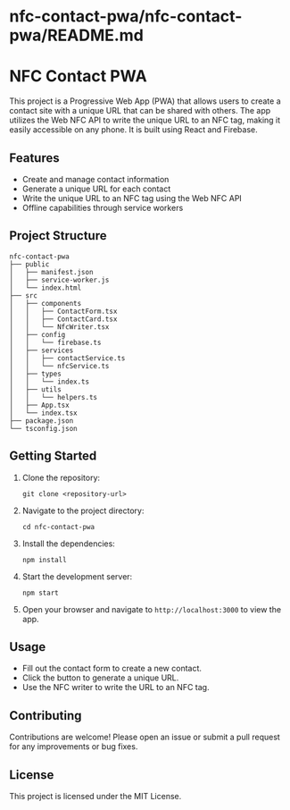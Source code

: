 # nfc-contact-pwa/nfc-contact-pwa/README.md

# NFC Contact PWA

This project is a Progressive Web App (PWA) that allows users to create a contact site with a unique URL that can be shared with others. The app utilizes the Web NFC API to write the unique URL to an NFC tag, making it easily accessible on any phone. It is built using React and Firebase.

## Features

- Create and manage contact information
- Generate a unique URL for each contact
- Write the unique URL to an NFC tag using the Web NFC API
- Offline capabilities through service workers

## Project Structure

```
nfc-contact-pwa
├── public
│   ├── manifest.json
│   ├── service-worker.js
│   └── index.html
├── src
│   ├── components
│   │   ├── ContactForm.tsx
│   │   ├── ContactCard.tsx
│   │   └── NfcWriter.tsx
│   ├── config
│   │   └── firebase.ts
│   ├── services
│   │   ├── contactService.ts
│   │   └── nfcService.ts
│   ├── types
│   │   └── index.ts
│   ├── utils
│   │   └── helpers.ts
│   ├── App.tsx
│   └── index.tsx
├── package.json
└── tsconfig.json
```

## Getting Started

1. Clone the repository:
   ```
   git clone <repository-url>
   ```

2. Navigate to the project directory:
   ```
   cd nfc-contact-pwa
   ```

3. Install the dependencies:
   ```
   npm install
   ```

4. Start the development server:
   ```
   npm start
   ```

5. Open your browser and navigate to `http://localhost:3000` to view the app.

## Usage

- Fill out the contact form to create a new contact.
- Click the button to generate a unique URL.
- Use the NFC writer to write the URL to an NFC tag.

## Contributing

Contributions are welcome! Please open an issue or submit a pull request for any improvements or bug fixes.

## License

This project is licensed under the MIT License.